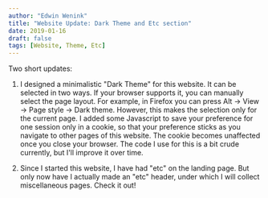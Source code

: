 ```yaml
---
author: "Edwin Wenink"
title: "Website Update: Dark Theme and Etc section"
date: 2019-01-16
draft: false
tags: [Website, Theme, Etc]
---
```


Two short updates: 

1) I designed a minimalistic "Dark Theme" for this website. It can be selected in two ways. If your browser supports it, you can manually select the page layout. For example, in Firefox you can press Alt -> View -> Page style -> Dark theme. However, this makes the selection only for the current page. I added some Javascript to save your preference for one session only in a cookie, so that your preference sticks as you navigate to other pages of this website. The cookie becomes unaffected once you close your browser. The code I use for this is a bit crude currently, but I'll improve it over time.

2) Since I started this website, I have had "etc" on the landing page. 
But only now have I actually made an "etc" header, under which I will collect miscellaneous pages. Check it out!
